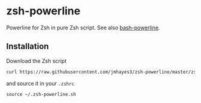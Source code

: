 # zsh-powerline

Powerline for Zsh in pure Zsh script. See also
[bash-powerline](https://github.com/riobard/bash-powerline/).

## Installation

Download the Zsh script

```sh
curl https://raw.githubusercontent.com/jmhayes3/zsh-powerline/master/zsh-powerline.sh > ~/.zsh-powerline.sh
```

and source it in your `.zshrc`

```
source ~/.zsh-powerline.sh
```
